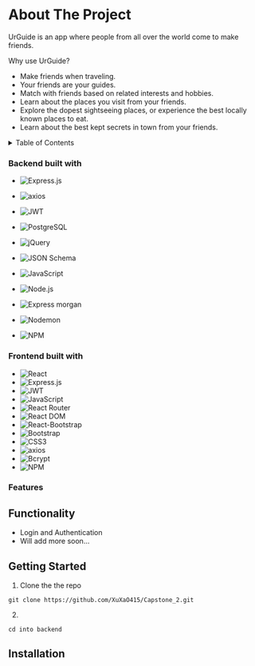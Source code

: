 <!-- About my project -->
# About The Project

UrGuide is an app where people from all over the world come to make friends.

Why use UrGuide?

* Make friends when traveling.
* Your friends are your guides.
* Match with friends based on related interests and hobbies.
* Learn about the places you visit from your friends.
* Explore the dopest sightseeing places, or experience the best locally known places to eat.
* Learn about the best kept secrets in town from your friends.


<!-- TABLE OF CONTENTS -->
<details>
  <summary>Table of Contents</summary>
  <ol>
    <li>
      <a href="#about-the-project">About The Project</a>
      <ul>
        <li><a href="#backend-built-with">Backend Built With</a></li>
        <li><a href="#frontend-built-with">Frontend Built With</a></li>
      </ul>
    </li>
      <li>
      <a href="#features">Features</a>
      <ul>
        <li><a href="#functionality">Functionality</a></li>
      </ul>
    </li>
    <li>
      <a href="#getting-started">Getting Started</a>
      <ul>
        <li><a href="#installation">Installation</a></li>
      </ul>
    </li>
  </ol>
</details>

### Backend built with

* ![Express.js](https://img.shields.io/badge/express.js-%23404d59.svg?style=for-the-badge&logo=express&logoColor=%2361DAFB)

* ![axios](https://img.shields.io/badge/axios-5A29E4.svg?style=for-the-badge&logo=axios&logoColor=purple)
* ![JWT](https://img.shields.io/badge/JWT-black?style=for-the-badge&logo=JSON%20web%20tokens)
* ![PostgreSQL](https://img.shields.io/badge/postgresql-%23316192.svg?style=for-the-badge&logo=postgresql&logoColor=white)

* ![jQuery](https://img.shields.io/badge/jquery-%230769AD.svg?style=for-the-badge&logo=jquery&logoColor=white)
* ![JSON Schema](https://img.shields.io/badge/json-schema-black.svg?style=for-the-badge&logo=json-schema&logoColor=white)
* ![JavaScript](https://img.shields.io/badge/javascript-%23323330.svg?style=for-the-badge&logo=javascript&logoColor=%23F7DF1E)
* ![Node.js](https://img.shields.io/badge/node.js-339933?style=for-the-badge&logo=node.js&logoColor=white)
* ![Express morgan](https://img.shields.io/badge/morgan-%23404d59.svg?style=for-the-badge&logo=express&logoColor=black)
* ![Nodemon](https://img.shields.io/badge/NODEMON-white.svg?style=for-the-badge&logo=nodemon&logoColor=#76D04B)
* ![NPM](https://img.shields.io/badge/NPM-%23000000.svg?style=for-the-badge&logo=npm&logoColor=red)

### Frontend built with

* ![React](https://img.shields.io/badge/react-%2320232a.svg?style=for-the-badge&logo=react&logoColor=%2361DAFB)
* ![Express.js](https://img.shields.io/badge/express.js-%23404d59.svg?style=for-the-badge&logo=express&logoColor=%2361DAFB)
* ![JWT](https://img.shields.io/badge/JWT-black?style=for-the-badge&logo=JSON%20web%20tokens)
* ![JavaScript](https://img.shields.io/badge/javascript-%23323330.svg?style=for-the-badge&logo=javascript&logoColor=%23F7DF1E)
* ![React Router](https://img.shields.io/badge/React_Router-CA4245?style=for-the-badge&logo=react-router&logoColor=white)
* ![React DOM](https://img.shields.io/badge/ReactDOM-black?style=for-the-badge&logo=react-dom&logoColor=white)
* ![React-Bootstrap](https://img.shields.io/badge/react-bootstrap-7952B3.svg?style=for-the-badge&logo=react&bootstraplogoColor=purple)
* ![Bootstrap](https://img.shields.io/badge/bootstrap-%23563D7C.svg?style=for-the-badge&logo=bootstrap&logoColor=white)
* ![CSS3](https://img.shields.io/badge/css3-%231572B6.svg?style=for-the-badge&logo=css3&logoColor=white)
* ![axios](https://img.shields.io/badge/axios-5A29E4.svg?style=for-the-badge&logo=axios&logoColor=purple)
* ![Bcrypt](https://img.shields.io/badge/bcrypt-%23404d59.svg?style=for-the-badge&logo=bcrypt&logoColor=%2361DAFB)
* ![NPM](https://img.shields.io/badge/NPM-%23000000.svg?style=for-the-badge&logo=npm&logoColor=red)

<!-- table option (looks okay) -->
<!-- | Backend built with |
|------------|
| ![Express.js](https://img.shields.io/badge/express.js-%23404d59.svg?style=for-the-badge&logo=express&logoColor=%2361DAFB) | Express.js |
| ![axios](https://img.shields.io/badge/axios-5A29E4.svg?style=for-the-badge&logo=axios&logoColor=purple) | Axios |
| ![JWT](https://img.shields.io/badge/JWT-black?style=for-the-badge&logo=JSON%20web%20tokens) | JWT |
| ![PostgreSQL](https://img.shields.io/badge/postgresql-%23316192.svg?style=for-the-badge&logo=postgresql&logoColor=white) | PostgreSQL |
| ![jQuery](https://img.shields.io/badge/jquery-%230769AD.svg?style=for-the-badge&logo=jquery&logoColor=white) | jQuery |
| ![JSON Schema](https://img.shields.io/badge/json-schema-black.svg?style=for-the-badge&logo=json-schema&logoColor=white) | JSON Schema |
| ![JavaScript](https://img.shields.io/badge/javascript-%23323330.svg?style=for-the-badge&logo=javascript&logoColor=%23F7DF1E) | JavaScript |
| ![Node.js](https://img.shields.io/badge/node.js-339933?style=for-the-badge&logo=node.js&logoColor=white) | Node.js |
| ![Express morgan](https://img.shields.io/badge/morgan-%23404d59.svg?style=for-the-badge&logo=express&logoColor=black) | Express morgan |
| ![Nodemon](https://img.shields.io/badge/NODEMON-white.svg?style=for-the-badge&logo=nodemon&logoColor=#76D04B) | Nodemon |
| ![NPM](https://img.shields.io/badge/NPM-%23000000.svg?style=for-the-badge&logo=npm&logoColor=red) | NPM |

| Frontend built with |
|------------|
| ![React](https://img.shields.io/badge/react-%2320232a.svg?style=for-the-badge&logo=react&logoColor=%2361DAFB) | React |
| ![React Router](https://img.shields.io/badge/React_Router-CA4245?style=for-the-badge&logo=react-router&logoColor=white) | React Router |
| ![React DOM](https://img.shields.io/badge/ReactDOM-black?style=for-the-badge&logo=react-dom&logoColor=white) | React DOM |
| ![React-Bootstrap](https://img.shields.io/badge/react-bootstrap-7952B3.svg?style=for-the-badge&logo=react&bootstraplogoColor=purple) | React-Bootstrap |
| ![Bootstrap](https://img.shields.io/badge/bootstrap-%23563D7C.svg?style=for-the-badge&logo=bootstrap&logoColor=white) | Bootstrap |
| ![CSS3](https://img.shields.io/badge/css3-%231572B6.svg?style=for-the-badge&logo=css3&logoColor=white) | CSS3 |
| ![Bcrypt](https://img.shields.io/badge/bcrypt-%23404d59.svg?style=for-the-badge&logo=bcrypt&logoColor=%2361DAFB) | Bcrypt | -->

<!-- | Package | Name |
|------|------|
| ![Express.js](https://img.shields.io/badge/express.js-%23404d59.svg?style=for-the-badge&logo=express&logoColor=%2361DAFB) | Express.js |
| ![axios](https://img.shields.io/badge/axios-5A29E4.svg?style=for-the-badge&logo=axios&logoColor=purple) | Axios |
| ![JWT](https://img.shields.io/badge/JWT-black?style=for-the-badge&logo=JSON%20web%20tokens) | JWT |
| ![PostgreSQL](https://img.shields.io/badge/postgresql-%23316192.svg?style=for-the-badge&logo=postgresql&logoColor=white) | PostgreSQL |
| ![jQuery](https://img.shields.io/badge/jquery-%230769AD.svg?style=for-the-badge&logo=jquery&logoColor=white) | jQuery |
| ![JSON Schema](https://img.shields.io/badge/json-schema-black.svg?style=for-the-badge&logo=json-schema&logoColor=white) | JSON Schema |
| ![JavaScript](https://img.shields.io/badge/javascript-%23323330.svg?style=for-the-badge&logo=javascript&logoColor=%23F7DF1E) | JavaScript |
| ![Node.js](https://img.shields.io/badge/node.js-339933?style=for-the-badge&logo=node.js&logoColor=white) | Node.js |
| ![Express morgan](https://img.shields.io/badge/morgan-%23404d59.svg?style=for-the-badge&logo=express&logoColor=black) | Express morgan |
| ![Nodemon](https://img.shields.io/badge/NODEMON-white.svg?style=for-the-badge&logo=nodemon&logoColor=#76D04B) | Nodemon |
| ![NPM](https://img.shields.io/badge/NPM-%23000000.svg?style=for-the-badge&logo=npm&logoColor=red) | NPM |
| ![React](https://img.shields.io/badge/react-%2320232a.svg?style=for-the-badge&logo=react&logoColor=%2361DAFB) | React |
| ![React Router](https://img.shields.io/badge/React_Router-CA4245?style=for-the-badge&logo=react-router&logoColor=white) | React Router |
| ![React DOM](https://img.shields.io/badge/ReactDOM-black?style=for-the-badge&logo=react-dom&logoColor=white) | React DOM |
| ![React-Bootstrap](https://img.shields.io/badge/react-bootstrap-7952B3.svg?style=for-the-badge&logo=react&bootstraplogoColor=purple) | React-Bootstrap |
| ![Bootstrap](https://img.shields.io/badge/bootstrap-%23563D7C.svg?style=for-the-badge&logo=bootstrap&logoColor=white) | Bootstrap |
| ![CSS3](https://img.shields.io/badge/css3-%231572B6.svg?style=for-the-badge&logo=css3&logoColor=white) | CSS3 |
| ![Bcrypt](https://img.shields.io/badge/bcrypt-%23404d59.svg?style=for-the-badge&logo=bcrypt&logoColor=%2361DAFB) | Bcrypt | -->

### Features 

## Functionality

* Login and Authentication
* Will add more soon...

<!-- GETTING STARTED -->
## Getting Started
1. Clone the the repo 
```
git clone https://github.com/XuXaO415/Capstone_2.git
```
2. 
```
cd into backend
```

## Installation

